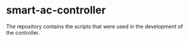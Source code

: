 # smart-ac-controller
The repository contains the scripts that were used in the development of the controller.
